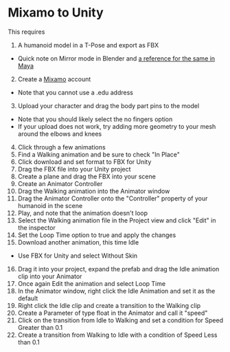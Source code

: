 # Mixamo to Unity

This requires
1. A humanoid model in a T-Pose and export as FBX
  + Quick note on Mirror mode in Blender and [a reference for the same in Maya](https://knowledge.autodesk.com/support/maya/learn-explore/caas/CloudHelp/cloudhelp/2018/ENU/Maya-Modeling/files/GUID-FAD058BA-26C9-4914-B26E-1E4D0701D845-htm.html)
2. Create a [Mixamo](https://www.mixamo.com) account
  + Note that you cannot use a .edu address
3. Upload your character and drag the body part pins to the model
  + Note that you should likely select the no fingers option
  + If your upload does not work, try adding more geometry to your mesh around the elbows and knees
4. Click through a few animations
5. Find a Walking animation and be sure to check "In Place"
6. Click download and set format to FBX for Unity
7. Drag the FBX file into your Unity project
8. Create a plane and drag the FBX into your scene
9. Create an Animator Controller
10. Drag the Walking animation into the Animator window
11. Drag the Animator Controller onto the "Controller" property of your humanoid in the scene
12. Play, and note that the animation doesn't loop
13. Select the Walking animation file in the Project view and click "Edit" in the inspector
14. Set the Loop Time option to true and apply the changes
15. Download another animation, this time Idle
  + Use FBX for Unity and select Without Skin
16. Drag it into your project, expand the prefab and drag the Idle animation clip into your Animator
17. Once again Edit the animation and select Loop Time
18. In the Animator window, right click the Idle Animation and set it as the default
19. Right click the Idle clip and create a transition to the Walking clip
20. Create a Parameter of type float in the Animator and call it "speed"
21. Click on the transition from Idle to Walking and set a condition for Speed Greater than 0.1
22. Create a transition from Walking to Idle with a condition of Speed Less than 0.1
